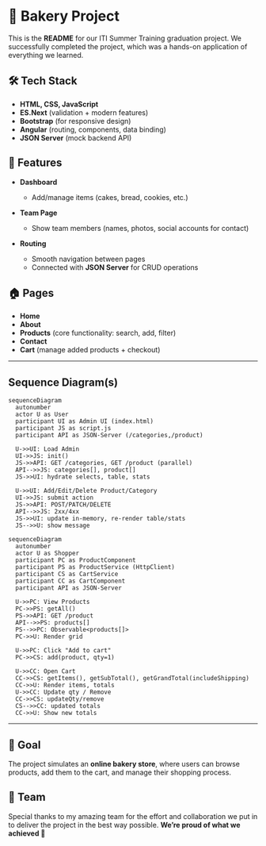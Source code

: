 # 🍞 Bakery Project

This is the **README** for our ITI Summer Training graduation project.
We successfully completed the project, which was a hands-on application of everything we learned.

## 🛠️ Tech Stack

* **HTML, CSS, JavaScript**
* **ES.Next** (validation + modern features)
* **Bootstrap** (for responsive design)
* **Angular** (routing, components, data binding)
* **JSON Server** (mock backend API)

## 📌 Features

* **Dashboard**

  * Add/manage items (cakes, bread, cookies, etc.)
* **Team Page**

  * Show team members (names, photos, social accounts for contact)
* **Routing**

  * Smooth navigation between pages
  * Connected with **JSON Server** for CRUD operations

## 🏠 Pages

* **Home**
* **About**
* **Products** (core functionality: search, add, filter)
* **Contact**
* **Cart** (manage added products + checkout)


---

## Sequence Diagram(s)

```mermaid
sequenceDiagram
  autonumber
  actor U as User
  participant UI as Admin UI (index.html)
  participant JS as script.js
  participant API as JSON-Server (/categories,/product)

  U->>UI: Load Admin
  UI->>JS: init()
  JS->>API: GET /categories, GET /product (parallel)
  API-->>JS: categories[], product[]
  JS->>UI: hydrate selects, table, stats

  U->>UI: Add/Edit/Delete Product/Category
  UI->>JS: submit action
  JS->>API: POST/PATCH/DELETE
  API-->>JS: 2xx/4xx
  JS->>UI: update in-memory, re-render table/stats
  JS-->>U: show message
```

```mermaid
sequenceDiagram
  autonumber
  actor U as Shopper
  participant PC as ProductComponent
  participant PS as ProductService (HttpClient)
  participant CS as CartService
  participant CC as CartComponent
  participant API as JSON-Server

  U->>PC: View Products
  PC->>PS: getAll()
  PS->>API: GET /product
  API-->>PS: products[]
  PS-->>PC: Observable<products[]>
  PC->>U: Render grid

  U->>PC: Click "Add to cart"
  PC->>CS: add(product, qty=1)

  U->>CC: Open Cart
  CC->>CS: getItems(), getSubTotal(), getGrandTotal(includeShipping)
  CC->>U: Render items, totals
  U->>CC: Update qty / Remove
  CC->>CS: updateQty/remove
  CS-->>CC: updated totals
  CC->>U: Show new totals
```

---

## 🎯 Goal

The project simulates an **online bakery store**, where users can browse products, add them to the cart, and manage their shopping process.

## 🤝 Team

Special thanks to my amazing team for the effort and collaboration we put in to deliver the project in the best way possible.
**We’re proud of what we achieved 🙌**
